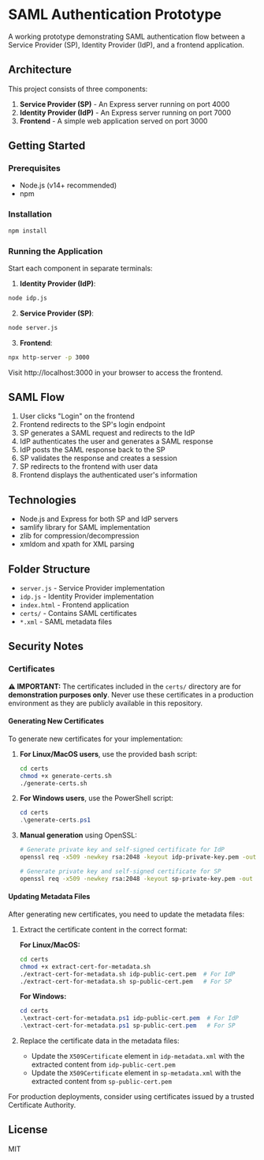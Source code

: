 # SAML Authentication Prototype

A working prototype demonstrating SAML authentication flow between a Service Provider (SP), Identity Provider (IdP), and a frontend application.

## Architecture

This project consists of three components:

1. **Service Provider (SP)** - An Express server running on port 4000
2. **Identity Provider (IdP)** - An Express server running on port 7000
3. **Frontend** - A simple web application served on port 3000

## Getting Started

### Prerequisites

- Node.js (v14+ recommended)
- npm

### Installation

```bash
npm install
```

### Running the Application

Start each component in separate terminals:

1. **Identity Provider (IdP)**:
```bash
node idp.js
```

2. **Service Provider (SP)**:
```bash
node server.js
```

3. **Frontend**:
```bash
npx http-server -p 3000
```

Visit http://localhost:3000 in your browser to access the frontend.

## SAML Flow

1. User clicks "Login" on the frontend
2. Frontend redirects to the SP's login endpoint
3. SP generates a SAML request and redirects to the IdP
4. IdP authenticates the user and generates a SAML response
5. IdP posts the SAML response back to the SP
6. SP validates the response and creates a session
7. SP redirects to the frontend with user data
8. Frontend displays the authenticated user's information

## Technologies

- Node.js and Express for both SP and IdP servers
- samlify library for SAML implementation
- zlib for compression/decompression
- xmldom and xpath for XML parsing

## Folder Structure

- `server.js` - Service Provider implementation
- `idp.js` - Identity Provider implementation
- `index.html` - Frontend application
- `certs/` - Contains SAML certificates
- `*.xml` - SAML metadata files

## Security Notes

### Certificates

**⚠️ IMPORTANT:** The certificates included in the `certs/` directory are for **demonstration purposes only**. 
Never use these certificates in a production environment as they are publicly available in this repository.

#### Generating New Certificates

To generate new certificates for your implementation:

1. **For Linux/MacOS users**, use the provided bash script:
   ```bash
   cd certs
   chmod +x generate-certs.sh
   ./generate-certs.sh
   ```
   
2. **For Windows users**, use the PowerShell script:
   ```powershell
   cd certs
   .\generate-certs.ps1
   ```

3. **Manual generation** using OpenSSL:
   ```bash
   # Generate private key and self-signed certificate for IdP
   openssl req -x509 -newkey rsa:2048 -keyout idp-private-key.pem -out idp-public-cert.pem -days 365 -nodes
   
   # Generate private key and self-signed certificate for SP
   openssl req -x509 -newkey rsa:2048 -keyout sp-private-key.pem -out sp-public-cert.pem -days 365 -nodes
   ```

#### Updating Metadata Files

After generating new certificates, you need to update the metadata files:

1. Extract the certificate content in the correct format:
   
   **For Linux/MacOS:**
   ```bash
   cd certs
   chmod +x extract-cert-for-metadata.sh
   ./extract-cert-for-metadata.sh idp-public-cert.pem  # For IdP
   ./extract-cert-for-metadata.sh sp-public-cert.pem   # For SP
   ```
   
   **For Windows:**
   ```powershell
   cd certs
   .\extract-cert-for-metadata.ps1 idp-public-cert.pem  # For IdP
   .\extract-cert-for-metadata.ps1 sp-public-cert.pem   # For SP
   ```

2. Replace the certificate data in the metadata files:
   - Update the `X509Certificate` element in `idp-metadata.xml` with the extracted content from `idp-public-cert.pem`
   - Update the `X509Certificate` element in `sp-metadata.xml` with the extracted content from `sp-public-cert.pem`

For production deployments, consider using certificates issued by a trusted Certificate Authority.

## License

MIT
